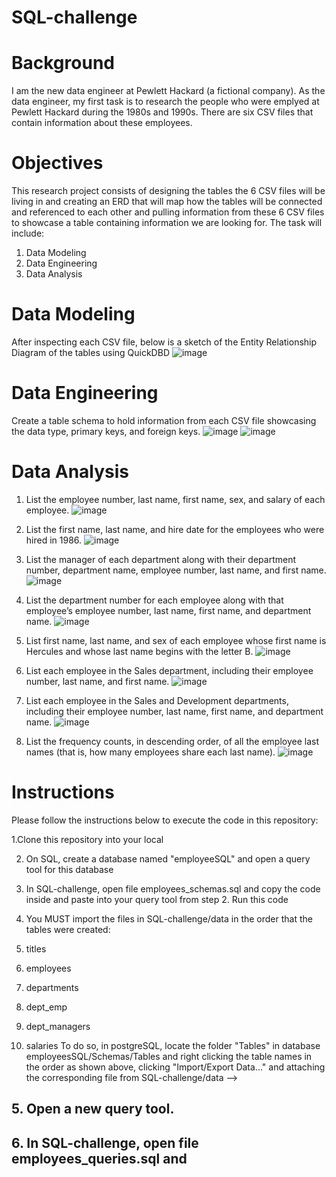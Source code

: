 # SQL-challenge

# Background
I am the new data engineer at Pewlett Hackard (a fictional company). As the data engineer, my first task is to research the people who were emplyed at Pewlett Hackard during the 1980s and 1990s. There are six CSV files that contain information about these employees.

# Objectives
This research project consists of designing the tables the 6 CSV files will be living in and creating an ERD that will map how the tables will be connected and referenced to each other and pulling information from these 6 CSV files to showcase a table containing information we are looking for. The task will include:
  1. Data Modeling
  2. Data Engineering
  3. Data Analysis

# Data Modeling
After inspecting each CSV file, below is a sketch of the Entity Relationship Diagram of the tables using QuickDBD
![image](https://github.com/annacmane/SQL-challenge/assets/160549966/2ea08350-5d23-4f60-ab19-554d99c940a4)

# Data Engineering
Create a table schema to hold information from each CSV file showcasing the data type, primary keys, and foreign keys. 
![image](https://github.com/annacmane/SQL-challenge/assets/160549966/0432bf66-97c4-4aaf-8464-76fc62e03dda)
![image](https://github.com/annacmane/SQL-challenge/assets/160549966/0bf01ec3-e508-47ff-b744-7bbe921156b0)

# Data Analysis
1. List the employee number, last name, first name, sex, and salary of each employee.
![image](https://github.com/annacmane/SQL-challenge/assets/160549966/09fb38d2-c5df-4abc-9fdc-6057531b62ea)

2. List the first name, last name, and hire date for the employees who were hired in 1986.
![image](https://github.com/annacmane/SQL-challenge/assets/160549966/d403974d-b11d-4e53-b2c3-5fac0bfa7d9a)

3. List the manager of each department along with their department number, department name, employee number, last name, and first name.
![image](https://github.com/annacmane/SQL-challenge/assets/160549966/4cfc66ee-d739-4a7d-8641-08ef99c97974)

4. List the department number for each employee along with that employee’s employee number, last name, first name, and department name.
![image](https://github.com/annacmane/SQL-challenge/assets/160549966/96285f38-2141-484c-abdd-44a304489e50)

5. List first name, last name, and sex of each employee whose first name is Hercules and whose last name begins with the letter B.
![image](https://github.com/annacmane/SQL-challenge/assets/160549966/6ccf7b3b-fbf3-4d04-aae2-677091e5b4af)

6. List each employee in the Sales department, including their employee number, last name, and first name.
![image](https://github.com/annacmane/SQL-challenge/assets/160549966/726f7683-8b5b-4fac-8e58-b6ba5d07892e)

7. List each employee in the Sales and Development departments, including their employee number, last name, first name, and department name.
![image](https://github.com/annacmane/SQL-challenge/assets/160549966/c6aaed13-98b1-48cd-813a-43b52c41ac3f)

8. List the frequency counts, in descending order, of all the employee last names (that is, how many employees share each last name).
![image](https://github.com/annacmane/SQL-challenge/assets/160549966/f271f3dc-fb2f-43fb-8839-707493d8cb31)


# Instructions

Please follow the instructions below to execute the code in this repository:

1.Clone this repository into your local

2. On SQL, create a database named "employeeSQL" and open a query tool for this database

3. In SQL-challenge, open file employees_schemas.sql and copy the code inside and paste into your query tool from step 2. Run this code

4. You MUST import the files in SQL-challenge/data in the order that the tables were created:
  1. titles
  2. employees
  3. departments
  4. dept_emp
  5. dept_managers
  6. salaries
To do so, in postgreSQL, locate the folder "Tables" in database employeesSQL/Schemas/Tables and right clicking the table names in the order as shown above, clicking "Import/Export Data..." and attaching the corresponding file from SQL-challenge/data -->

## 5. Open a new query tool.

## 6. In SQL-challenge, open file employees_queries.sql and 

